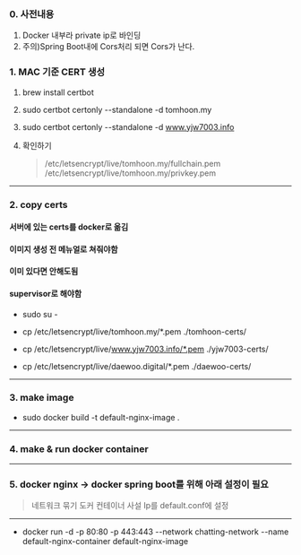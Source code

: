 ### 0. 사전내용
1. Docker 내부라 private ip로 바인딩
2. 주의)Spring Boot내에 Cors처리 되면 Cors가 난다.

### 1. MAC 기준 CERT 생성
1. brew install certbot
2. sudo certbot certonly --standalone -d tomhoon.my
2. sudo certbot certonly --standalone -d www.yjw7003.info

3. 확인하기
   > /etc/letsencrypt/live/tomhoon.my/fullchain.pem
   > /etc/letsencrypt/live/tomhoon.my/privkey.pem
  
---


### 2. copy certs
#### 서버에 있는 certs를 docker로 옮김
#### 이미지 생성 전 메뉴얼로 쳐줘야함
#### 이미 있다면 안해도됨
#### supervisor로 해야함

- sudo su -

- cp /etc/letsencrypt/live/tomhoon.my/*.pem ./tomhoon-certs/
- cp /etc/letsencrypt/live/www.yjw7003.info/*.pem ./yjw7003-certs/
- cp /etc/letsencrypt/live/daewoo.digital/*.pem ./daewoo-certs/


---


### 3. make image
- sudo docker build -t default-nginx-image .


---


### 4. make & run docker container 

---


### 5. docker nginx -> docker spring boot를 위해 아래 설정이 필요
   > 네트워크 묶기
   > 도커 컨테이너 사설 Ip를 default.conf에 설정


---


   
- docker run -d -p 80:80 -p 443:443 --network chatting-network --name default-nginx-container default-nginx-image
